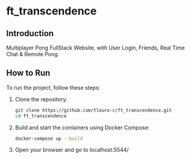 # ft_transcendence

## Introduction
Multiplayer Pong FullStack Website, with User Login, Friends, Real Time Chat & Remote Pong.

## How to Run
To run the project, follow these steps:

1. Clone the repository:
   ```sh
   git clone https://github.com/tlouro-c/ft_transcendence.git
   cd ft_transcendence
   ```

2. Build and start the containers using Docker Compose:
   ```sh
   docker-compose up --build
   ```

3. Open your browser and go to localhost:5544/
